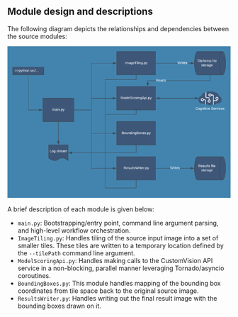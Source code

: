 ## Module design and descriptions

The following diagram depicts the relationships and dependencies between the source modules:

![Module Design Image](module-design.png)

A brief description of each module is given below:

* `main.py`: Bootstrapping/entry point, command line argument parsing, and high-level workflow orchestration.
* `ImageTiling.py`: Handles tiling of the source input image into a set of smaller tiles. These tiles are written to a temporary location defined by the `--tilePath` command line argument.
* `ModelScoringApi.py`: Handles making calls to the CustomVision API service in a non-blocking, parallel manner leveraging Tornado/asyncio coroutines.
* `BoundingBoxes.py`: This module handles mapping of the bounding box coordinates from tile space back to the original source image.
* `ResultsWriter.py`: Handles writing out the final result image with the bounding boxes drawn on it.